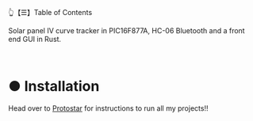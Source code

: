 👆【☰】Table of Contents

Solar panel IV curve tracker in PIC16F877A, HC-06 Bluetooth and a front end GUI in Rust.

<br>

# ● Installation

Head over to [Protostar](https://github.com/Tremeschin/Protostar) for instructions to run all my projects!!

